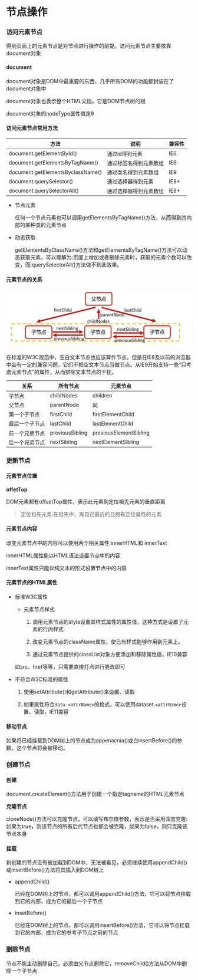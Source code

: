 # 节点操作

### 访问元素节点

得到页面上的元素节点是对节点进行操作的前提。访问元素节点主要依靠document对象

#### document

document对象是DOM中最重要的东西，几乎所有DOM的功能都封装在了document对象中

document对象也表示整个HTML文档，它是DOM节点树的根

document对象的nodeType属性值是9

#### 访问元素节点常用方法

| 方法                              | 说明                   | 兼容性 |
| --------------------------------- | ---------------------- | ------ |
| document.getElementById()         | 通过id得到元素         | IE6    |
| document.getElementsByTagName()   | 通过标签名得到元素数组 | IE6    |
| document.getElementsByclassName() | 通过类名得到元素数组   | IE9    |
| document.querySelector()          | 通过选择器得到元素     | IE8+   |
| document.querySelectorAll()       | 通过选择器得到元素数组 | IE8+   |

* 节点元素

  任何一个节点元素也可以调用getElementsByTagName()方法，从而得到其内部的某种类的元素节点
  
* 动态获取

  getElementsByClassName()方法和getElementsByTagName()方法可以动态获取元素，可以理解为:页面上增加或者删除元素时，获取的元素个数可以改变，而iquerySelectorAll()方法做不到此效果。

#### 元素节点的关系

![](../../../images/domNodeRel.jpg)

在标准的W3C规范中，空白文本节点也应该算作节点，但是在lE8及以前的浏览器中会有一定的兼容问题，它们不把空文本节点当做节点。从IE9开始支持一些“只考虑元素节点”的属性，从而排除文本节点的干扰。

| 关系           | 所有节点        | 元素节点               |
| -------------- | --------------- | ---------------------- |
| 子节点         | childNodes      | children               |
| 父节点         | parentNode      | 同                     |
| 第一个子节点   | firstChild      | firstElementChild      |
| 最后一个子节点 | lastChild       | lastElementChild       |
| 前一个兄弟节点 | previousSibling | previousElementSibling |
| 后一个兄弟节点 | nextSibling     | nextElementSibling     |

### 更新节点

#### 元素节点位置

**offetTop**

DOM元素都有offsetTop属性，表示此元素到定位祖先元素的垂直距离

> 定位祖先元素:在祖先中，离自己最近的且拥有定位属性的元素

#### 元素节点内容

改变元素节点中的内容可以使用两个相关属性:innerHTML和 innerText

innerHTML属性能以HTML语法设置节点中的内容

innerText属性只能以纯文本的形式设置节点中的内容

#### 元素节点的HTML属性

* 标准W3C属性

  * 元素节点样式

    1. 调用元素节点的style设置其样式属性的属性值，这种方式是设置了元素的行内样式

    2. 改变元素节点的className属性，使已有样式能够作用到元素上。
    3. 通过元素节点提供的classList对象方便添加和移除属性值，IE10兼容

  如src、href等等，只需要直接打点进行更改即可

* 不符合W3C标准的属性

  1. 使用setAttribute()和getAttribute()来设置、读取

  2. 如果属性符合`data-<attrName>`的格式，可以使用dataset.`<attrName>`设置、读取，IE11兼容

#### 移动节点

如果将已经挂载到DOM树上的节点成为appenacnia()或白insertBefore()的参数，这个节点将会被移动。

### 创建节点

#### 创建

document.createElement()方法用于创建一个指定tagname的HTML元素节点

**克隆节点**

cloneNode()方法可以克隆节点，可以填写布尔值参数，表示是否采用深度克隆:如果为true，则该节点的所有后代节点也都会被克隆，如果为false，则只克隆该节点本身

#### 挂载

新创建的节点没有被加载到DOM中，无法被看见，必须继续使用appendChild()或insertBefore()方法将其插入到DOM树上

* appendChild()

  已经在DOM树上的节点，都可以调用appendChild()方法，它可以将节点挂载到它的内部，成为它的最后一个子节点

* insetBefore()

  已经在DOM树上的节点，都可以调用insertBefore()方法，它可以将节点挂载到它的内部，成为它的参考子节点之前的节点

### 删除节点

节点不能主动删除自己，必须由父节点删除它，removeChild()方法从DOM中删除一个子节点
